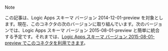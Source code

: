 > [!NOTE]
> この記事は、Logic Apps スキーマ バージョン 2014-12-01-preview を対象とします。現在、このコネクタの次のバージョンに取り組んでいます。次のバージョンでは、Logic Apps スキーマ バージョン 2015-08-01-preview と簡単に統合する予定です。それまでは、[Logic Apps スキーマ バージョン 2015-08-01-preview でこのコネクタを利用できます](https://blogs.msdn.microsoft.com/logicapps/2016/02/25/accessing-v1-apis-and-biztalk-apis-from-logic-apps/)。
> 
> 

<!---HONumber=AcomDC_0420_2016-->